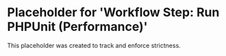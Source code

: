 ﻿# Placeholder for 'Workflow Step: Run PHPUnit (Performance)'
This placeholder was created to track and enforce strictness.

